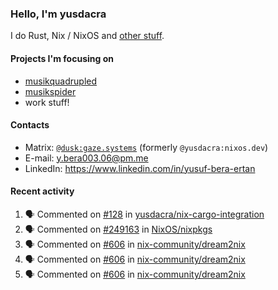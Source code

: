 ### Hello, I'm yusdacra

I do Rust, Nix / NixOS and [other stuff](https://gaze.systems/).

#### Projects I'm focusing on

- [musikquadrupled](https://github.com/yusdacra/musikquadrupled)
- [musikspider](https://github.com/yusdacra/musikspider)
- work stuff!

#### Contacts

- Matrix: [`@dusk:gaze.systems`](https://matrix.to/#/@dusk:gaze.systems) (formerly `@yusdacra:nixos.dev`)
- E-mail: y.bera003.06@pm.me
- LinkedIn: https://www.linkedin.com/in/yusuf-bera-ertan

#### Recent activity

<!--START_SECTION:activity-->
1. 🗣 Commented on [#128](https://github.com/yusdacra/nix-cargo-integration/issues/128#issuecomment-1682755453) in [yusdacra/nix-cargo-integration](https://github.com/yusdacra/nix-cargo-integration)
2. 🗣 Commented on [#249163](https://github.com/NixOS/nixpkgs/pull/249163#issuecomment-1678135486) in [NixOS/nixpkgs](https://github.com/NixOS/nixpkgs)
3. 🗣 Commented on [#606](https://github.com/nix-community/dream2nix/pull/606#issuecomment-1660833727) in [nix-community/dream2nix](https://github.com/nix-community/dream2nix)
4. 🗣 Commented on [#606](https://github.com/nix-community/dream2nix/pull/606#issuecomment-1659003140) in [nix-community/dream2nix](https://github.com/nix-community/dream2nix)
5. 🗣 Commented on [#606](https://github.com/nix-community/dream2nix/pull/606#issuecomment-1656850150) in [nix-community/dream2nix](https://github.com/nix-community/dream2nix)
<!--END_SECTION:activity-->
